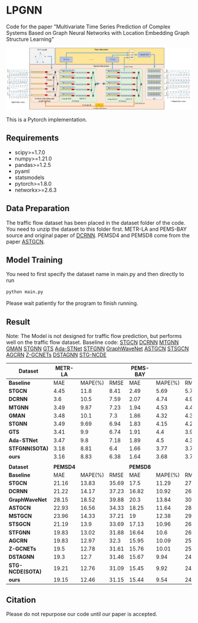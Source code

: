 # LPGNN
Code for the paper "Multivariate Time Series Prediction of Complex Systems Based on Graph Neural Networks with Location Embedding Graph Structure Learning"

![LPGNN](figures/model_architecture.jpg "Model Architecture")

This is a Pytorch implementation.
## Requirements
- scipy>=1.7.0
- numpy>=1.21.0
- pandas>=1.2.5
- pyaml
- statsmodels
- pytorch>=1.8.0
- networkx>=2.6.3

## Data Preparation
The traffic flow dataset has been placed in the dataset folder of the code. You need to unzip the dataset to this folder first. 
METR-LA and PEMS-BAY source and original paper of [DCRNN](https://github.com/liyaguang/DCRNN). 
PEMSD4 and PEMSD8 come from the paper [ASTGCN](https://github.com/Davidham3/ASTGCN).

## Model Training

You need to first specify the dataset name in main.py and then directly to run
```bash
python main.py
```
Please wait patiently for the program to finish running.

## Result
Note: The Model is not designed for traffic flow prediction, but performs well on the traffic flow dataset.
Baseline code: [STGCN](https://github.com/VeritasYin/STGCN_IJCAI-18)
[DCRNN](https://github.com/liyaguang/DCRNN)
[MTGNN](https://github.com/nnzhan/MTGNN)
[GMAN](https://github.com/zhengchuanpan/GMAN)
[STGNN](https://github.com/LMissher/STGNN)
[GTS](https://github.com/chaoshangcs/GTS)
[Ada-STNet](https://github.com/LiuZH-19/Ada-STNet)
[STFGNN](https://github.com/MengzhangLI/STFGNN)
[GraphWaveNet](https://github.com/SGT-LIM/GraphWavenet)
[ASTGCN](https://github.com/Davidham3/ASTGCN)
[STSGCN](https://github.com/Davidham3/STSGCN)
[AGCRN](https://github.com/LeiBAI/AGCRN)
[Z-GCNETs](https://github.com/Z-GCNETs/Z-GCNETs)
[DSTAGNN](https://github.com/SYLan2019/DSTAGNN)
[STG-NCDE](https://github.com/jeongwhanchoi/STG-NCDE)

| **Dataset**        | **METR-LA** |       |       | **PEMS-BAY** |       |       |
|--------------------|-------------|-------|-------|--------------|-------|-------|
| **Baseline**       | MAE         |MAPE(%)| RMSE  | MAE          |MAPE(%)| RMSE  |
| **STGCN**          | 4.45        | 11.8  | 8.41  | 2.49         | 5.69  | 5.79  |
| **DCRNN**          | 3.6         | 10.5  | 7.59  | 2.07         | 4.74  | 4.9   |
| **MTGNN**          | 3.49        | 9.87  | 7.23  | 1.94         | 4.53  | 4.49  |
| **GMAN**           | 3.48        | 10.1  | 7.3   | 1.86         | 4.32  | 4.31  |
| **STGNN**          | 3.49        | 9.69  | 6.94  | 1.83         | 4.15  | 4.2   |
| **GTS**            | 3.41        | 9.9   | 6.74  | 1.91         | 4.4   | 3.97  |
| **Ada-STNet**      | 3.47        | 9.8   | 7.18  | 1.89         | 4.5   | 4.36  |
| **STFGNN(SOTA)**   | 3.18        | 8.81  | 6.4   | 1.66         | 3.77  | 3.74  |
| **ours**           | 3.16        | 8.83  | 6.38  | 1.64         | 3.68  | 3.72  |
|                    |             |       |       |              |       |       |
| **Dataset**        | **PEMSD4**  |       |       | **PEMSD8**   |       |       |
| **Baseline**       | MAE         |MAPE(%)| RMSE  | MAE          |MAPE(%)| RMSE  |
| **STGCN**          | 21.16       | 13.83 | 35.69 | 17.5         | 11.29 | 27.09 |
| **DCRNN**          | 21.22       | 14.17 | 37.23 | 16.82        | 10.92 | 26.36 |
| **GraphWaveNet**   | 28.15       | 18.52 | 39.88 | 20.3         | 13.84 | 30.82 |
| **ASTGCN**         | 22.93       | 16.56 | 34.33 | 18.25        | 11.64 | 28.06 |
| **MSTGCN**         | 23.96       | 14.33 | 37.21 | 19           | 12.38 | 29.15 |
| **STSGCN**         | 21.19       | 13.9  | 33.69 | 17.13        | 10.96 | 26.86 |
| **STFGNN**         | 19.83       | 13.02 | 31.88 | 16.64        | 10.6  | 26.22 |
| **AGCRN**          | 19.83       | 12.97 | 32.3  | 15.95        | 10.09 | 25.22 |
| **Z-GCNETs**       | 19.5        | 12.78 | 31.61 | 15.76        | 10.01 | 25.11 |
| **DSTAGNN**        | 19.3        | 12.7  | 31.46 | 15.67        | 9.94  | 24.77 |
| **STG-NCDE(SOTA)** | 19.21       | 12.76 | 31.09 | 15.45        | 9.92  | 24.81 |
| **ours**           | 19.15       | 12.46 | 31.15 | 15.44        | 9.54  | 24.56 |




## Citation
Please do not repurpose our code until our paper is accepted.

